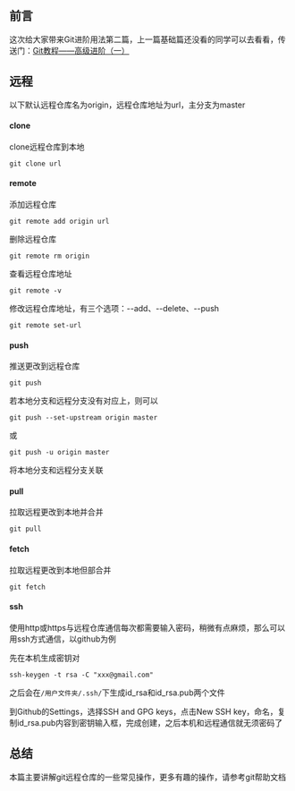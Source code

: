 ## 前言

这次给大家带来Git进阶用法第二篇，上一篇基础篇还没看的同学可以去看看，传送门：[Git教程——高级进阶（一）]()


## 远程

以下默认远程仓库名为origin，远程仓库地址为url，主分支为master

#### clone
clone远程仓库到本地
```
git clone url
```
#### remote
添加远程仓库
```
git remote add origin url
```
删除远程仓库

```
git remote rm origin
```
查看远程仓库地址

```
git remote -v
```

修改远程仓库地址，有三个选项：--add、--delete、--push 

```
git remote set-url
```

#### push
推送更改到远程仓库

```
git push
```
若本地分支和远程分支没有对应上，则可以

```
git push --set-upstream origin master
```
或

```
git push -u origin master
```
将本地分支和远程分支关联

#### pull
拉取远程更改到本地并合并

```
git pull
```
#### fetch
拉取远程更改到本地但部合并
```
git fetch 
```

#### ssh
使用http或https与远程仓库通信每次都需要输入密码，稍微有点麻烦，那么可以用ssh方式通信，以github为例  

先在本机生成密钥对

```
ssh-keygen -t rsa -C "xxx@gmail.com"
```
之后会在`/用户文件夹/.ssh/`下生成id_rsa和id_rsa.pub两个文件  

到Github的Settings，选择SSH and GPG keys，点击New SSH key，命名，复制id_rsa.pub内容到密钥输入框，完成创建，之后本机和远程通信就无须密码了


## 总结

本篇主要讲解git远程仓库的一些常见操作，更多有趣的操作，请参考git帮助文档





